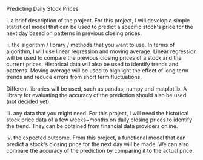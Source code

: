 Predicting Daily Stock Prices

i. a brief description of the project.
For this project, I will develop a simple statistical model that can be used to predict a specific stock's price for the next day based on patterns in previous closing prices. 

ii. the algorithm / library / methods that you want to use.
In terms of algorithm, I will use linear regression and moving average. Linear regression will be used to compare the previous closing prices of a stock and the current prices. Historical data will also be used to identify trends and patterns. Moving average will be used to highlight the effect of long term trends and reduce errors from short term fluctuations.

Different libraries will be used, such as pandas, numpy and matplotlib. A library for evaluating the accuracy of the prediction should also be used (not decided yet).

iii. any data that you might need.
For this project, I will need the historical stock price data of a few weeks~months on daily closing prices to identify the trend. They can be obtained from financial data providers online. 

iv. the expected outcome.
From this project, a functional model that can predict a stock's closing price for the next day will be made. We can also compare the accuracy of the prediction by comparing it to the actual price. 
